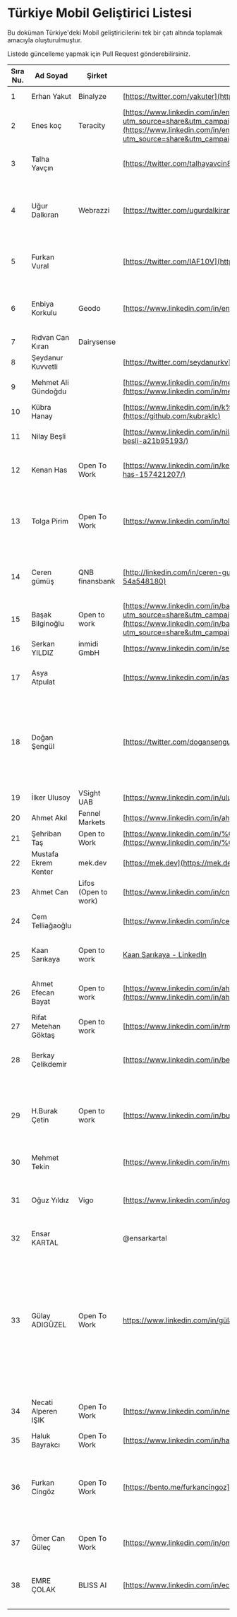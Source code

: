 # Türkiye Mobil Geliştirici Listesi

Bu doküman Türkiye'deki Mobil geliştiricilerini tek bir çatı altında toplamak amacıyla oluşturulmuştur.

Listede güncelleme yapmak için Pull Request gönderebilirsiniz.


| Sıra Nu. | Ad Soyad             | Şirket               | Sosyal Medya/İletişim                                                                                                                                                                                                                                                    | Açıklama                                                                                                                                                                                                                                                                                                                                                                                                                                                                                                                                                                                                                                                                                                                                                                                                                                                                                                                                                       |
| -------- | -------------------- | -------------------- | ------------------------------------------------------------------------------------------------------------------------------------------------------------------------------------------------------------------------------------------------------------------------ | -------------------------------------------------------------------------------------------------------------------------------------------------------------------------------------------------------------------------------------------------------------------------------------------------------------------------------------------------------------------------------------------------------------------------------------------------------------------------------------------------------------------------------------------------------------------------------------------------------------------------------------------------------------------------------------------------------------------------------------------------------------------------------------------------------------------------------------------------------------------------------------------------------------------------------------------------------------- |
| 1        | Erhan Yakut          | Binalyze             | [https://twitter.com/yakuter](https://twitter.com/yakuter)                                                                                                                                                                                                               | Biraz Swift, biraz da React Native ile iOS uygulama geliştirme denemelerim oldu.                                                                                                                                                                                                                                                                                                                                                                                                                                                                                                                                                                                                                                                                                                                                                                                                                                                                               |
| 2        | Enes koç             | Teracity             | [https://www.linkedin.com/in/enes-ko%C3%A7-8278b6194?utm_source=share&utm_campaign=share_via&utm_content=profile&utm_medium=ios_app](https://www.linkedin.com/in/enes-ko%C3%A7-8278b6194?utm_source=share&utm_campaign=share_via&utm_content=profile&utm_medium=ios_app) | React native ile ios ve android geliştirme ve biraz Java ile android geliştirme tecrübem oldu . Çok azda olsa .net ile backend tarafına destek veriyorum                                                                                                                                                                                                                                                                                                                                                                                                                                                                                                                                                                                                                                                                                                                                                                                                       |
| 3        | Talha Yavçın         |                      | [https://twitter.com/talhayavcin8](https://twitter.com/talhayavcin8)                                                                                                                                                                                                     | 1 yıldır react native ile ios ve android için uygulamalar geliştiriyorum. Aynı zamanda kendi applerimi de çıkardım. Birini sattım şu an markette 2 tane app im var aktif gelir getiriyor. Swift öğrenme sürecine başladım.                                                                                                                                                                                                                                                                                                                                                                                                                                                                                                                                                                                                                                                                                                                                     |
| 4        | Uğur Dalkıran        | Webrazzi             | [https://twitter.com/ugurdalkiran](https://twitter.com/ugurdalkiran)                                                                                                                                                                                                     | 5 yıldır ReactJS ve React Native ile uygulamalar geliştiriyorum. Bireysel geliştirdiğim toplam 18 adet mobil uygulamam var. ([https://play.google.com/store/apps/dev?id=6826148747474855140](https://play.google.com/store/apps/dev?id=6826148747474855140))                                                                                                                                                                                                                                                                                                                                                                                                                                                                                                                                                                                                                                                                                                   |
| 5        | Furkan Vural         |                      | [https://twitter.com/IAF10V](https://twitter.com/IAF10V)                                                                                                                                                                                                                 | 2 yıldır swift yazıyorum. AppStore'da 3 aktif uygulamam var. Youtube kanalımda da iOS development ile ilgili advanced konular hakkında düzenli içerik üretiyorum. ( [https://www.youtube.com/@furrkanvural/videos](https://www.youtube.com/@furrkanvural/videos) )                                                                                                                                                                                                                                                                                                                                                                                                                                                                                                                                                                                                                                                                                             |
| 6        | Enbiya Korkulu       | Geodo                | [https://www.linkedin.com/in/enbiya-korkulu-48a7151b3/](https://twitter.com/enb12a)                                                                                                                                                                                      | 3+ yıldır React-Native , React.js ve Django ile geliştirmeler yapıyorum. Aynı zamanda Harita Mühendisiyim GIS alanında tecrübelerim bulunmakta ( [https://play.google.com/store/apps/details?id=com.geodov2](https://play.google.com/store/apps/details?id=com.geodov2) )                                                                                                                                                                                                                                                                                                                                                                                                                                                                                                                                                                                                                                                                                      |
| 7        | Rıdvan Can Kıran     | Dairysense           |                                                                                                                                                                                                                                                                          | .Net Maui ile 6 aya yakın bir süredir uygulama geliştiriyorum.                                                                                                                                                                                                                                                                                                                                                                                                                                                                                                                                                                                                                                                                                                                                                                                                                                                                                                 |
| 8        | Şeydanur Kuvvetli    |                      | [https://twitter.com/seydanurkv](https://twitter.com/seydanurkv)                                                                                                                                                                                                         | Bilgisayar mühendisliği bölümünden yeni mezun oldum.Android kotlin alanında kendimi geliştiriyorum.İş arayışım bulunmakta.                                                                                                                                                                                                                                                                                                                                                                                                                                                                                                                                                                                                                                                                                                                                                                                                                                     |
| 9        | Mehmet Ali Gündoğdu  |                      | [https://www.linkedin.com/in/mehmetaligundogdu/](https://www.linkedin.com/in/mehmetaligundogdu/)                                                                                                                                                                         | 1 yıldır React Native ile Android ve iOS uygulamalar geliştirmekteyim. [https://github.com/mehmetaligundogdu](https://github.com/mehmetaligundogdu)                                                                                                                                                                                                                                                                                                                                                                                                                                                                                                                                                                                                                                                                                                                                                                                                            |
| 10       | Kübra Hanay          |                      | [https://www.linkedin.com/in/k%C3%BCbra-hanay-6ab530170/](https://github.com/kubraklc)                                                                                                                                                                                   | Android/Kotlin alanında uzmanlaşmaya çalışıyorum. İş arayışım bulunmakta.                                                                                                                                                                                                                                                                                                                                                                                                                                                                                                                                                                                                                                                                                                                                                                                                                                                                                      |
| 11       | Nilay Beşli          |                      | [https://www.linkedin.com/in/nilay-besli-a21b95193/](https://www.linkedin.com/in/nilay-besli-a21b95193/)                                                                                                                                                                 | Bilgisayar Mühendisliği bölümünden yeni mezun oldum. Kendimi Flutter'da geliştirmekteyim. Android alanında aktif olarak iş arayışım mevcuttur.                                                                                                                                                                                                                                                                                                                                                                                                                                                                                                                                                                                                                                                                                                                                                                                                                 |
| 12       | Kenan Has            | Open To Work         | [https://www.linkedin.com/in/kenan-has-157421207/](https://www.linkedin.com/in/kenan-has-157421207/)                                                                                                                                                                     | Elektrik Elektronik Mühendisliğinden 2023 Eylül ayında mezun oldum. Yaklaşık 1.5 yıl Android üzerinde kendimi geliştiriyorum. Şuan Kotlin ile projeler geliştiriyorum. Yaklaşık 10.5 ay 2 farklı firmada Android Stajyer pozisyonunda görev aldım. Android alanında iş arayışındayım.                                                                                                                                                                                                                                                                                                                                                                                                                                                                                                                                                                                                                                                                          |
| 13       | Tolga Pirim          | Open To Work         | [https://www.linkedin.com/in/tolga-pirim](https://www.linkedin.com/in/tolga-pirim)                                                                                                                                                                                       | Bilgisayar Mühendisliği 4. Sınıf öğrencisiyim.<br>Yaklaşık 3 yıldır Android alanında kendimi geliştiriyorum.<br>Bu alanda yaptığım projelerle kendimi geliştirmeye devam ediyorum<br>Ayrıca yeni bir teknoloji olan KMP (Kotlin Multiplatform) öğrenmeye devam ediyorum. Android alanında iş arayışındayım.<br><br>GitHub: https://github.com/tolgaprm                                                                                                                                                                                                                                                                                                                                                                                                                                                                                                                                                                                                         |
| 14       | Ceren gümüş          | QNB finansbank       | [http://linkedin.com/in/ceren-gumus-54a548180](http://linkedin.com/in/ceren-gumus-54a548180)                                                                                                                                                                             | Mobile application developer - 3 yıldır QNB finansbank ta Android developer olarak çalışıyorum. Onun yani sıra mw backend tarafında asp.net c# .net programlama dilleriyle geliştirme yapıyorum. QNB de Bir projede swift objective c dilleriyle iOS tarafında geliştirmelerim oldu. freelance bir flutter projesinde görev almaktayım.                                                                                                                                                                                                                                                                                                                                                                                                                                                                                                                                                                                                                        |
| 15       | Başak Bilginoğlu     | Open to work         | [https://www.linkedin.com/in/basak-bilginoglu?utm_source=share&utm_campaign=share_via&utm_content=profile&utm_medium=android_app](https://www.linkedin.com/in/basak-bilginoglu?utm_source=share&utm_campaign=share_via&utm_content=profile&utm_medium=android_app)       | Bilgisayar Mühendisliği mezunuyum.Kotlin ve react native ile uygulama geliştirme denemelerim oldu.                                                                                                                                                                                                                                                                                                                                                                                                                                                                                                                                                                                                                                                                                                                                                                                                                                                             |
| 16       | Serkan YILDIZ        | inmidi GmbH          | [https://www.linkedin.com/in/serkanyildiz-/](https://www.linkedin.com/in/serkanyildiz-/)                                                                                                                                                                                 | 4 yıldır react-native ile mobil uygulamalar geliştiriyorum. Andorid ve iOS native tarafınada bridge için kullanıyorum                                                                                                                                                                                                                                                                                                                                                                                                                                                                                                                                                                                                                                                                                                                                                                                                                                          |
| 17       | Asya Atpulat         |                      | [https://www.linkedin.com/in/asya-atpulat/](https://www.linkedin.com/in/asya-atpulat/)                                                                                                                                                                                   | Bilgisayar mühendisliğinden yeni mezun oldum. Kendimi iOS alanında geliştirmekte ve projeler yapmaktayım. Bu alanda iş arayışım mevcuttur. ([https://github.com/asyaatpulat](https://github.com/asyaatpulat))                                                                                                                                                                                                                                                                                                                                                                                                                                                                                                                                                                                                                                                                                                                                                  |
| 18       | Doğan Şengül         |                      | [https://twitter.com/dogansengul_](https://twitter.com/dogansengul_)                                                                                                                                                                                                     | İzmir Yüksek Teknoloji Enstitüsü Bilgisayar Mühendisliği 2. sınıf öğrencisiyim. 1 yıldır kendimi okul haricinde Android alanında Kotlin'le geliştiriyorum. Bu süreç içerisinde bir startupta Android geliştirici olarak uygulama üzerinde çalışıyorum. Sosyal açıdan ise üniversitemde Huawei Student Developers yazılım topluluğunun başkanıyım ve etkinlikler, eğitimler düzenliyoruz. Şu anda mobil alanda staj arayışındayım. GitHub: [https://github.com/dogansengul](https://github.com/dogansengulhttps://www.linkedin.com/in/dogan-sengul/) LinkedIn: [https://www.linkedin.com/in/dogan-sengul/](https://www.linkedin.com/in/dogan-sengul/)                                                                                                                                                                                                                                                                                                           |
| 19       | İlker Ulusoy         | VSight UAB           | [https://www.linkedin.com/in/ulusoyilker/](https://www.linkedin.com/in/ulusoyilker/)                                                                                                                                                                                     | 10+ yıldır iOS & Android uygulamalar geliştiriyorum. Şuanki şirkette mobil uygulamaların mimarisi ve takımdan sorumluyum.                                                                                                                                                                                                                                                                                                                                                                                                                                                                                                                                                                                                                                                                                                                                                                                                                                      |
| 20       | Ahmet Akıl           | Fennel Markets       | [https://www.linkedin.com/in/ahmet-akil/](https://www.linkedin.com/in/ahmet-akil/)                                                                                                                                                                                       | 4 Yıldır Flutter geliştiriyorum aynı zamanda SwiftUI öğreniyorum                                                                                                                                                                                                                                                                                                                                                                                                                                                                                                                                                                                                                                                                                                                                                                                                                                                                                               |
| 21       | Şehriban Taş         | Open to Work         | [https://www.linkedin.com/in/%C5%9Fehriban-ta%C5%9F/](https://www.linkedin.com/in/%C5%9Fehriban-ta%C5%9F/)                                                                                                                                                               | 2 yıldır Flutter ile uygulama geliştiriyorum.Aynı zamanda react-native öğreniyorum                                                                                                                                                                                                                                                                                                                                                                                                                                                                                                                                                                                                                                                                                                                                                                                                                                                                             |
| 22       | Mustafa Ekrem Kenter | mek.dev              | [](https://mek.dev/)[https://mek.dev](https://mek.dev/)                                                                                                                                                                                                                  | Flutter beta'dan beri yakından takip ediyorum.                                                                                                                                                                                                                                                                                                                                                                                                                                                                                                                                                                                                                                                                                                                                                                                                                                                                                                                 |
| 23       | Ahmet Can            | Lifos (Open to work) | [https://www.linkedin.com/in/cnahmetcn/](https://www.linkedin.com/in/cnahmetcn/)                                                                                                                                                                                         | Yaklaşık 1 yıldır React Native ile projeler geliştiriyorum ve Google Play üzerinden yayınlıyorum.                                                                                                                                                                                                                                                                                                                                                                                                                                                                                                                                                                                                                                                                                                                                                                                                                                                              |
| 24       | Cem Telliağaoğlu     |                      | [https://www.linkedin.com/in/cem-telliagaoglu](https://www.linkedin.com/in/cem-telliagaoglu)                                                                                                                                                                             | 2 senedir Swift ile uygulama geliştiriyorum. Bu süreçte bir bootcamp ve bir staj olmak üzere 5 ay tecrübem oldu. Bu alanda aktif olarak iş arayışım mevcut. ([https://github.com/cemtelliagaoglu)](https://github.com/cemtelliagaoglu))                                                                                                                                                                                                                                                                                                                                                                                                                                                                                                                                                                                                                                                                                                                        |
| 25       | Kaan Sarıkaya        | Open to work         | [Kaan Sarıkaya - LinkedIn](https://www.linkedin.com/in/kaansarikaya)                                                                                                                                                                                                     | 2.5 senedir Android Developer olarak çalışıyorum. 1 yıl Yemeksepeti bünyesinde eski Yemeksepeti uygulamasında görev aldım. 1.5 yıldır da Delivery Hero Tech Hub bünyesinde Delivery Hero projelerinde görev aldım. Android alanında aktif iş arayışım mevcut.                                                                                                                                                                                                                                                                                                                                                                                                                                                                                                                                                                                                                                                                                                  |
| 26       | Ahmet Efecan Bayat   | Open to work         | [https://www.linkedin.com/in/ahmetefecanbayat/](https://www.linkedin.com/in/ahmetefecanbayat/)                                                                                                                                                                           | 2.5 yıldır Android Developer olarak çalışıyorum. 1 yıl İstegelsin projesinde görev aldım. Son 1.5 yıl ise Wellbees projesinde aktif olarak geliştirmeler yaptım. Projelerin hepsinde Kotlin ile geliştirmeler yaptım. Bu alanda aktif iş arayışım mevcut.                                                                                                                                                                                                                                                                                                                                                                                                                                                                                                                                                                                                                                                                                                      |
| 27       | Rifat Metehan Göktaş | Open to work         | [https://www.linkedin.com/in/rmgdev/](https://www.linkedin.com/in/rmgdev/)                                                                                                                                                                                               | Bilgisayar mühendisliği 3.sınıf öğrencisiyim. Flutter ve Swift ile proje deneyimlerim oldu. 2024 yazı için zorunlu staj arayışım mevcut.                                                                                                                                                                                                                                                                                                                                                                                                                                                                                                                                                                                                                                                                                                                                                                                                                       |
| 28       | Berkay Çelikdemir    |                      | [https://www.linkedin.com/in/berkaycelikdemir](https://www.linkedin.com/in/berkaycelikdemir)                                                                                                                                                                             | Elektrik elektronik mühendisliği 3. sınıf öğrencisiyim. Bir startupta 9 ay boyunca firmanın uygulamasını sıfırdan Flutter ile geliştirdim. 2024 yazı için staj arayışım mevcut. Aynı zamanda part time çalışabileceğim iş arıyorum.                                                                                                                                                                                                                                                                                                                                                                                                                                                                                                                                                                                                                                                                                                                            |
| 29       | H.Burak Çetin        | Open to work         | [https://www.linkedin.com/in/burakcetn](https://www.linkedin.com/in/burakcetn)                                                                                                                                                                                           | 2 yıldır Flutter ile uygulama geliştiriyorum. Kesin ve Boly isimli 2 start-up'ın uygulamasını geliştiriyorum. Boly : https://apps.apple.com/tr/app/boly-basketbol-ma%C3%A7%C4%B1-sahas%C4%B1/id6445901348?l=tr , Kesin'de hedefimiz yılbaşında markete girmek. Flutter Canvas painter'dan, drag and drop'a kadar bir çok unique feature ile uygulama geliştirdim. Flutter'ın yeni yatırımlarıyla gündemde olduğu gaming ve AI alanlarında da kendimi geliştiriyorum                                                                                                                                                                                                                                                                                                                                                                                                                                                                                            |
| 30       | Mehmet Tekin         |                      | [https://www.linkedin.com/in/muhammettekin/](https://www.linkedin.com/in/muhammettekin/)                                                                                                                                                                                 | 1.5 yıl backend alanında çalıştıktan sonra, son 3 aydır iOS alanında kendimi geliştiriyorum.                                                                                                                                                                                                                                                                                                                                                                                                                                                                                                                                                                                                                                                                                                                                                                                                                                                                   |
| 31       | Oğuz Yıldız          | Vigo                 | [](https://www.linkedin.com/in/oguzydz/)[https://www.linkedin.com/in/oguzydz/](https://www.linkedin.com/in/oguzydz/)                                                                                                                                                     | Yaklaşık 3.5 senedir profesyonel olarak yazılım sektöründeyim. Yaklaşık 2.5 senedir React Native Developer olarak profesyonel olarak çalışmaktayım. Şu anda Vigo Teknoloji ve Lojistik şirketinde çalışıyorum. Öncesinde GEVME(Singapur) ve Yenibiriş şirketlerinde çalıştım. Ayrıca Mobile süreçlerini Lead ve Develop ettiğim Teknevia Teknoloji'de startup run ediyoruz.                                                                                                                                                                                                                                                                                                                                                                                                                                                                                                                                                                                    |
| 32       | Ensar KARTAL         |                      | @ensarkartal                                                                                                                                                                                                                                                             | flutter ve maui ile uygulama geliştirmekteyim. backend .net teknolojleri ile geliştirilmektedir.                                                                                                                                                                                                                                                                                                                                                                                                                                                                                                                                                                                                                                                                                                                                                                                                                                                               |
| 33       | Gülay ADIGÜZEL       | Open To Work         | [https://www.linkedin.com/in/gülay-adıgüzel<br>](https://www.linkedin.com/in/g%C3%BClay-ad%C4%B1g%C3%BCzel)                                                                                                                                                              | Kırıkkale Üniversitesi Bilgisayar Mühendisliği mezunuyum.Android-Kotlin alanında 3 yıldır geliştirme yapıyorum. Mobil Uygulama Geliştiricisi olarak yaklaşık 1 yıllık deneyime sahibim.Modern Android Mimarisi ve Kotlin, Coroutines, Retrofit,RESTful Api ,MVVM ve Material 3 gibi teknolojileri kullanıyorum. Google Play'de uygulama geliştirme deneyimim bulunmaktadır. Kendimi sürekli geliştiren, öğrenmeye açık ve takım oyuncusu biriyim. İşimde uyumlu bir kişiliğe sahibim.Medium: https://medium.com/@glyadgzl<br>GitHub: https://github.com/GulayAdgzl<br>Google Play: [https://play.google.com/store/apps/details?id=com.datw.wisedate](https://play.google.com/store/apps/details?id=com.datw.wisedate)<br>Yukarıdaki linklerden, aktif olarak geliştirdiğim projeleri ve yazdığım blog yazılarını detaylı bir şekilde inceleyebilir ve ayrıca Google Play Store'da yayınladığım uygulamamı da inceleyerek daha fazla bilgi edinebilirsiniz.<br> |
| 34       | Necati Alperen IŞIK  | Open To Work         | [https://www.linkedin.com/in/necatialperen/](https://www.linkedin.com/in/necatialperen/)                                                                                                                                                                                 | Bilgisayar mühendisliği son sınıf öğrencisiyim son zamanlarda iOS geliştirme ile ilgileniyorum ve kendimi sürekli geliştiriyorum.Ders yoğunluğum çok hafif olduğu için bunu değerlendirip bir firmada staj yapmak istiyorum.                                                                                                                                                                                                                                                                                                                                                                                                                                                                                                                                                                                                                                                                                                                                   |
| 35       | Haluk Bayrakcı       | Open To Work         | [https://www.linkedin.com/in/halukbayrakci/](https://www.linkedin.com/in/halukbayrakci/)                                                                                                                                                                                 | Yaklaşık 1 yıldır swift ile iOS geliştirme yapıyorum.                                                                                                                                                                                                                                                                                                                                                                                                                                                                                                                                                                                                                                                                                                                                                                                                                                                                                                          |
| 36       | Furkan Cingöz        | Open To Work         | [https://bento.me/furkancingoz](https://bento.me/furkancingoz)                                                                                                                                                                                                           | Altı aydır Swift ve iOS geliştirme alanında kendimi geliştiriyorum ve bu süre zarfında iki uygulama yayınladım. Turizm meslek lisesi mezunuyum ve alaylı olduğum için geçimimi başka bir sektörde çalışarak sağlıyorum öğrenim sürecime böyle devam ediyorum. Son zamanlarda Swift UI'ya odaklandım ve bu alanda projeler geliştiriyorum. Aynı zamanda, Swift öğrenmek isteyen kişileri bir araya getirmek için 'Swift Learner' adında bir Discord sunucusu kurdum, burada birbirimize destek oluyoruz.                                                                                                                                                                                                                                                                                                                                                                                                                                                        |
| 37       | Ömer Can Güleç       | Open To Work         | [https://www.linkedin.com/in/omercangulec/](https://www.linkedin.com/in/omercangulec/)                                                                                                                                                                                   | 1 yıldır yazılımla ilgileniyorum. Front-end ile başladığım yolculuğuma ios(swift) ile devam ediyorum. React bilgim olduğu için react native'de adapte olabilirim. Kendimi geliştirmek ve tecrübe edinmek adına staj arıyorum. https://github.com/omercangulec                                                                                                                                                                                                                                                                                                                                                                                                                                                                                                                                                                                                                                                                                                  |
| 38       | EMRE ÇOLAK           | BLISS AI             | [https://www.linkedin.com/in/eclk16/](https://www.linkedin.com/in/eclk16/)                                                                                                                                                                                               | 4 yıldır react native  / React native expo ile mobil uygulamalar geliştiriyorum.Özbekistan/Arnavutluk gibi ülkeler için yerel uygulamalar geliştirdim.Kendimi hızlı problem çözen , bir iş yapılabiliyorsa bende yapabilirim diyen azimli bir geliştirici olarak tanımlayabilirim.                                                                                                                                                                                                                                                                                                                                                                                                                                                                                                                                                                                                                                                                                                 |

